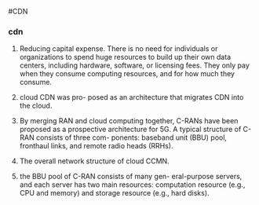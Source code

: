 #CDN
### cdn
1.  Reducing capital expense. There is no needfor individuals or organizations to spend huge resources to build up their own data centers, including hardware, software, or licensing fees. They only pay when they consume computing resources, and for how much they consume.
2. cloud CDN was pro- posed as an architecture that migrates CDN into the cloud.
3. By merging RAN and cloud computing together, C-RANs have been proposed as a prospective architecture for 5G. A typical structure of C-RAN consists of three com- ponents: baseband unit (BBU) pool, fronthaul links, and remote radio heads (RRHs).
4. The overall network structure of cloud CCMN.
5. the BBU pool of C-RAN consists of many gen- eral-purpose servers, and each server has two main resources: computation resource (e.g., CPU and memory) and storage resource (e.g., hard disks).



